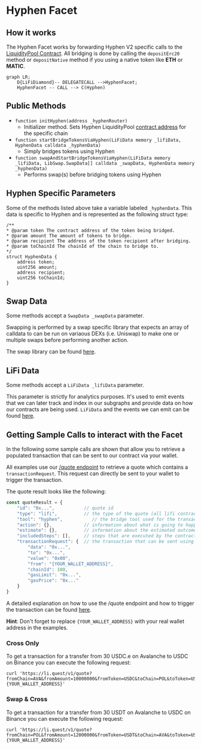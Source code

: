 # Hyphen Facet

## How it works

The Hyphen Facet works by forwarding Hyphen V2 specific calls to the [LiquidityPool Contract](https://github.com/bcnmy/hyphen-contract/blob/master/contracts/hyphen/LiquidityPool.sol). All bridging is done by calling the `depositErc20` method or `depositNative` method if you using a native token like **ETH** or **MATIC**.

```mermaid
graph LR;
    D{LiFiDiamond}-- DELEGATECALL -->HyphenFacet;
    HyphenFacet -- CALL --> C(Hyphen)
```

## Public Methods

- `function initHyphen(address _hyphenRouter)`
  - Initializer method. Sets Hyphen LiquidityPool [contract address](https://docs.biconomy.io/products/hyphen-instant-cross-chain-transfers/contract-addresses) for the specific chain
- `function startBridgeTokensViaHyphen(LiFiData memory _lifiData, HyphenData calldata _hyphenData)`
  - Simply bridges tokens using Hyphen
- `function swapAndStartBridgeTokensViaHyphen(LiFiData memory _lifiData, LibSwap.SwapData[] calldata _swapData, HyphenData memory _hyphenData)`
  - Performs swap(s) before bridging tokens using Hyphen

## Hyphen Specific Parameters

Some of the methods listed above take a variable labeled `_hyphenData`. This data is specific to Hyphen and is represented as the following struct type:

```solidity
/**
* @param token The contract address of the token being bridged.
* @param amount The amount of tokens to bridge.
* @param recipient The address of the token recipient after bridging.
* @param toChainId The chainId of the chain to bridge to.
*/
struct HyphenData {
    address token;
    uint256 amount;
    address recipient;
    uint256 toChainId;
}
```

## Swap Data

Some methods accept a `SwapData _swapData` parameter.

Swapping is performed by a swap specific library that expects an array of calldata to can be run on variaous DEXs (i.e. Uniswap) to make one or multiple swaps before performing another action.

The swap library can be found [here](../src/Libraries/LibSwap.sol).

## LiFi Data

Some methods accept a `LiFiData _lifiData` parameter.

This parameter is strictly for analytics purposes. It's used to emit events that we can later track and index in our subgraphs and provide data on how our contracts are being used. `LiFiData` and the events we can emit can be found [here](../src/Interfaces/ILiFi.sol).

## Getting Sample Calls to interact with the Facet

In the following some sample calls are shown that allow you to retrieve a populated transaction that can be sent to our contract via your wallet.

All examples use our [/quote endpoint](https://apidocs.li.finance/reference/get_quote-1) to retrieve a quote which contains a `transactionRequest`. This request can directly be sent to your wallet to trigger the transaction.

The quote result looks like the following:

```javascript
const quoteResult = {
    "id": "0x...",           // quote id
    "type": "lifi",          // the type of the quote (all lifi contract calls have the type "lifi")
    "tool": "hyphen",           // the bridge tool used for the transaction
    "action": {},            // information about what is going to happen
    "estimate": {},          // information about the estimated outcome of the call
    "includedSteps": [],     // steps that are executed by the contract as part of this transaction, e.g. a swap step and a cross step
    "transactionRequest": {  // the transaction that can be sent using a wallet
        "data": "0x...",
        "to": "0x...",
        "value": "0x00",
        "from": "{YOUR_WALLET_ADDRESS}",
        "chainId": 100,
        "gasLimit": "0x...",
        "gasPrice": "0x..."
    }
}
```

A detailed explanation on how to use the /quote endpoint and how to trigger the transaction can be found [here](https://apidocs.li.finance/reference/how-to-transfer-tokens).

**Hint**: Don't forget to replace `{YOUR_WALLET_ADDRESS}` with your real wallet address in the examples.

### Cross Only
To get a transaction for a transfer from 30 USDC.e on Avalanche to USDC on Binance you can execute the following request:
```shell
curl 'https://li.quest/v1/quote?fromChain=AVA&fromAmount=10000000&fromToken=USDC&toChain=POL&toToken=USDC&slippage=0.03&allowBridges=hyphen&fromAddress={YOUR_WALLET_ADDRESS}'
```

### Swap & Cross
To get a transaction for a transfer from 30 USDT on Avalanche to USDC on Binance you can execute the following request:
```shell
curl 'https://li.quest/v1/quote?fromChain=POL&fromAmount=12000000&fromToken=USDT&toChain=AVA&toToken=USDC&slippage=0.03&allowBridges=hyphen&fromAddress={YOUR_WALLET_ADDRESS}'
```
